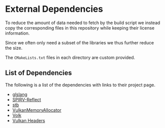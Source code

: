 # External Dependencies

To reduce the amount of data needed to fetch by the build script we instead copy
the corresponding files in this repository while keeping their license information.

Since we often only need a subset of the libraries we thus further reduce the
size.

The `CMakeLists.txt` files in each directory are custom provided.

## List of Dependencies

The following is a list of the dependencies with links to their project page.

- [glslang](https://github.com/KhronosGroup/glslang)
- [SPIRV-Reflect](https://github.com/KhronosGroup/SPIRV-Reflect)
- [stb](https://github.com/nothings/stb)
- [VulkanMemoryAllocator](https://github.com/GPUOpen-LibrariesAndSDKs/VulkanMemoryAllocator)
- [Volk](https://github.com/zeux/volk)
- [Vulkan Headers](https://github.com/KhronosGroup/Vulkan-Headers)
